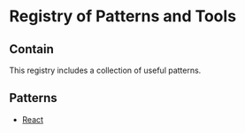 # Registry of Patterns and Tools

## Contain 

This registry includes a collection of useful patterns.

## Patterns

- [React](https://github.com/systemdesigndao/ton-design-system/blob/master/registry/patterns-react/README.md#contain)
